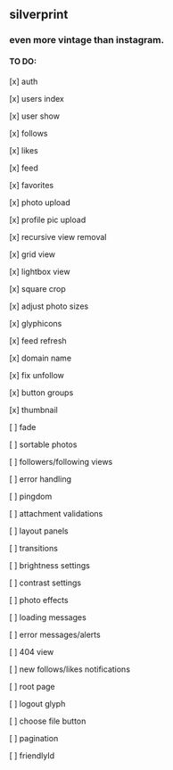 ## silverprint

### even more vintage than instagram.

#### TO DO:

[x] auth

[x] users index

[x] user show

[x] follows

[x] likes

[x] feed

[x] favorites

[x] photo upload

[x] profile pic upload

[x] recursive view removal

[x] grid view

[x] lightbox view

[x] square crop

[x] adjust photo sizes

[x] glyphicons

[x] feed refresh

[x] domain name

[x] fix unfollow

[x] button groups

[x] thumbnail

[ ] fade

[ ] sortable photos

[ ] followers/following views

[ ] error handling

[ ] pingdom

[ ] attachment validations

[ ] layout panels

[ ] transitions

[ ] brightness settings

[ ] contrast settings

[ ] photo effects

[ ] loading messages

[ ] error messages/alerts

[ ] 404 view

[ ] new follows/likes notifications

[ ] root page

[ ] logout glyph

[ ] choose file button

[ ] pagination

[ ] friendlyId